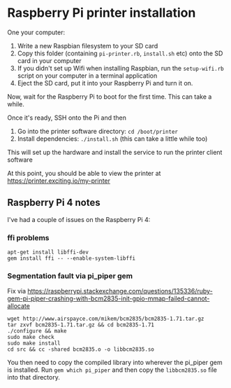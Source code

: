 # Raspberry Pi printer installation

One your computer:

1. Write a new Raspbian filesystem to your SD card
2. Copy this folder (containing `pi-printer.rb`, `install.sh` etc) onto the SD card in your computer
3. If you didn't set up Wifi when installing Raspbian, run the `setup-wifi.rb` script on your computer in a terminal application
4. Eject the SD card, put it into your Raspberry Pi and turn it on.

Now, wait for the Raspberry Pi to boot for the first time. This can take a while.

Once it's ready, SSH onto the Pi and then

1. Go into the printer software directory: `cd /boot/printer`
2. Install dependencies: `./install.sh` (this can take a little while too)

This will set up the hardware and install the service to run the printer client software

At this point, you should be able to view the printer at https://printer.exciting.io/my-printer



## Raspberry Pi 4 notes

I've had a couple of issues on the Raspberry Pi 4:

### ffi problems

    apt-get install libffi-dev
    gem install ffi -- --enable-system-libffi

### Segmentation fault via pi_piper gem

Fix via https://raspberrypi.stackexchange.com/questions/135336/ruby-gem-pi-piper-crashing-with-bcm2835-init-gpio-mmap-failed-cannot-allocate

    wget http://www.airspayce.com/mikem/bcm2835/bcm2835-1.71.tar.gz
    tar zxvf bcm2835-1.71.tar.gz && cd bcm2835-1.71
    ./configure && make
    sudo make check
    sudo make install
    cd src && cc -shared bcm2835.o -o libbcm2835.so

You then need to copy the compiled library into wherever the pi_piper gem is installed. Run `gem which pi_piper` and then copy the `libbcm2835.so` file into that directory.

